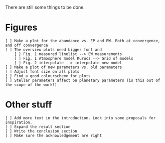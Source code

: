 There are still some things to be done.

# Figures

    [ ] Make a plot for the abundance vs. EP and RW. Both at convergence, and off convergence
    [ ] The overview plots need bigger font and
        [ ] Fig. 1 measured linelist --> EW measurements
        [ ] Fig. 1 Atmosphere model Kurucz --> Grid of models
        [ ] Fig. 2 interpolate --> interpolate new model
    [ ] Make a plot of new parameters vs. old parameters
    [ ] Adjust font size on all plots
    [ ] Find a good colourscheme for plots
    [ ] Stellar parameters affect on planetary parameters (is this out of the scope of the work?)

# Other stuff

    [ ] Add more text in the introduction. Look into some proposals for inspiration.
    [ ] Expand the result section
    [ ] Write the conclusion section
    [ ] Make sure the acknowledgement are right
